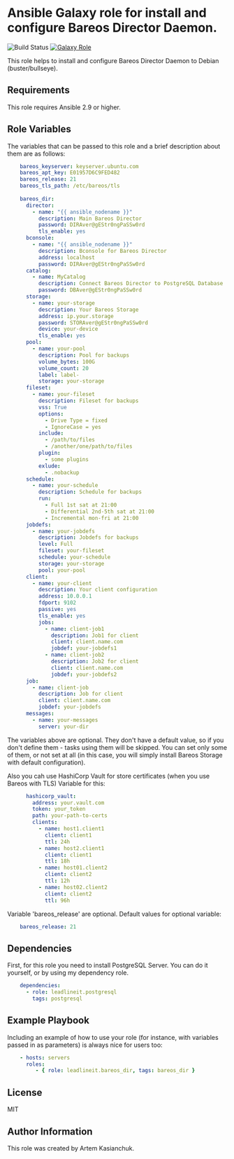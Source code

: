 # Ansible Galaxy role for install and configure Bareos Director Daemon.

![Build Status](https://github.com/leadlineit/ansible-role-bareos_dir/actions/workflows/ansible-galaxy-ci.yml/badge.svg)
[![Galaxy Role](https://img.shields.io/badge/Ansible--Galaxy-leadlineit.bareos_dir-blue.svg?logo=ansible&logoColor=white)](https://galaxy.ansible.com/leadlineit/bareos_dir/)

This role helps to install and configure Bareos Director Daemon to Debian (buster/bullseye).

Requirements
------------

This role requires Ansible 2.9 or higher.

Role Variables
--------------

The variables that can be passed to this role and a brief description about them are as follows:

```yaml
    bareos_keyserver: keyserver.ubuntu.com
    bareos_apt_key: E01957D6C9FED482
    bareos_release: 21
    bareos_tls_path: /etc/bareos/tls
    
    bareos_dir:
      director: 
        - name: "{{ ansible_nodename }}"
          description: Main Bareos Director
          password: DIRAver@gEStr0ngPaSSw0rd
          tls_enable: yes
      bconsole:
        - name: "{{ ansible_nodename }}"
          description: Bconsole for Bareos Director
          address: localhost
          password: DIRAver@gEStr0ngPaSSw0rd
      catalog:
        - name: MyCatalog
          description: Connect Bareos Director to PostgreSQL Database
          password: DBAver@gEStr0ngPaSSw0rd
      storage:
        - name: your-storage
          description: Your Bareos Storage
          address: ip.your.storage
          password: STORAver@gEStr0ngPaSSw0rd
          device: your-device
          tls_enable: yes
      pool:
        - name: your-pool
          description: Pool for backups
          volume_bytes: 100G
          volume_count: 20
          label: label-
          storage: your-storage
      fileset:
        - name: your-fileset
          description: Fileset for backups
          vss: True
          options:
            - Drive Type = fixed
            - IgnoreCase = yes
          include:
            - /path/to/files
            - /another/one/path/to/files
          plugin:
            - some plugins
          exlude:
            - .nobackup
      schedule:
        - name: your-schedule
          description: Schedule for backups
          run:
            - Full 1st sat at 21:00
            - Differential 2nd-5th sat at 21:00
            - Incremental mon-fri at 21:00
      jobdefs:
        - name: your-jobdefs
          description: Jobdefs for backups
          level: Full
          fileset: your-fileset
          schedule: your-schedule
          storage: your-storage
          pool: your-pool
      client:
        - name: your-client
          description: Your client configuration
          address: 10.0.0.1
          fdport: 9102
          passive: yes
          tls_enable: yes
          jobs:
            - name: client-job1
              description: Job1 for client
              client: client.name.com
              jobdef: your-jobdefs1
            - name: client-job2
              description: Job2 for client
              client: client.name.com
              jobdef: your-jobdefs2
      job:
        - name: client-job
          description: Job for client
          client: client.name.com
          jobdef: your-jobdefs
      messages:
        - name: your-messages
          server: your-dir
```

The variables above are optional. They don't have a default value, so if you don't define them - tasks using them will be skipped. 
You can set only some of them, or not set at all (in this case, you will simply install Bareos Storage with default configuration). 

Also you cah use HashiCorp Vault for store certificates (when you use Bareos with TLS)
Variable for this:

```yaml
      hashicorp_vault:
        address: your.vault.com
        token: your_token
        path: your-path-to-certs
        clients:
          - name: host1.client1
            client: client1
            ttl: 24h
          - name: host2.client1
            client: client1
            ttl: 18h
          - name: host01.client2
            client: client2
            ttl: 12h
          - name: host02.client2
            client: client2
            ttl: 96h
```

Variable 'bareos_release' are optional.
Default values for optional variable:

```yaml
    bareos_release: 21
```

Dependencies
------------

First, for this role you need to install PostgreSQL Server. You can do it yourself, or by using my dependency role.

```yaml
    dependencies:
      - role: leadlineit.postgresql
        tags: postgresql
```

Example Playbook
----------------

Including an example of how to use your role (for instance, with variables passed in as parameters) is always nice for users too:

```yaml
    - hosts: servers
      roles:
         - { role: leadlineit.bareos_dir, tags: bareos_dir }
```

License
-------

MIT

Author Information
------------------

This role was created by Artem Kasianchuk.
